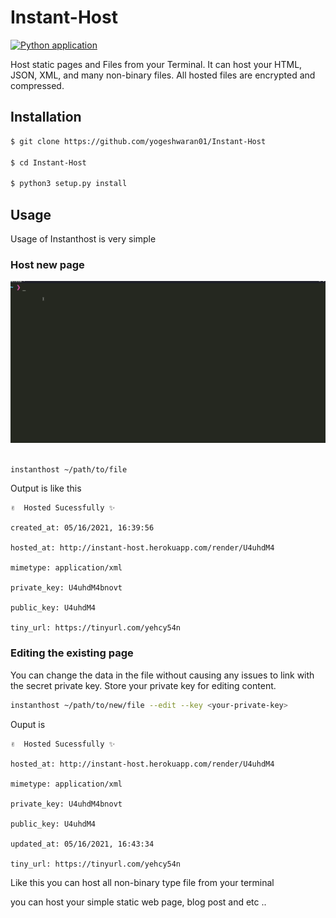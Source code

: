 # Instant-Host

[![Python application](https://github.com/yogeshwaran01/Instant-Host/actions/workflows/python-app.yml/badge.svg)](https://github.com/yogeshwaran01/Instant-Host/actions/workflows/python-app.yml)

Host static pages and Files from your Terminal. It can host your HTML, JSON, XML, and many non-binary files. All hosted files are encrypted and compressed.

## Installation

```bash
$ git clone https://github.com/yogeshwaran01/Instant-Host

$ cd Instant-Host

$ python3 setup.py install
```

## Usage 

Usage of Instanthost is very simple

### Host new page

![Demo](./assets/demo.gif)

```bash

instanthost ~/path/to/file

```

Output is like this

```
✌️  Hosted Sucessfully ✨

created_at: 05/16/2021, 16:39:56

hosted_at: http://instant-host.herokuapp.com/render/U4uhdM4

mimetype: application/xml

private_key: U4uhdM4bnovt

public_key: U4uhdM4

tiny_url: https://tinyurl.com/yehcy54n
```

### Editing the existing page

You can change the data in the file without causing any issues to link with the secret private key. Store your private key for editing content. 

```bash
instanthost ~/path/to/new/file --edit --key <your-private-key>
```

Ouput is 

```
✌️  Hosted Sucessfully ✨

hosted_at: http://instant-host.herokuapp.com/render/U4uhdM4

mimetype: application/xml

private_key: U4uhdM4bnovt

public_key: U4uhdM4

updated_at: 05/16/2021, 16:43:34

tiny_url: https://tinyurl.com/yehcy54n
```

Like this you can host all non-binary type file from your terminal

you can host your simple static web page, blog post and etc ..

